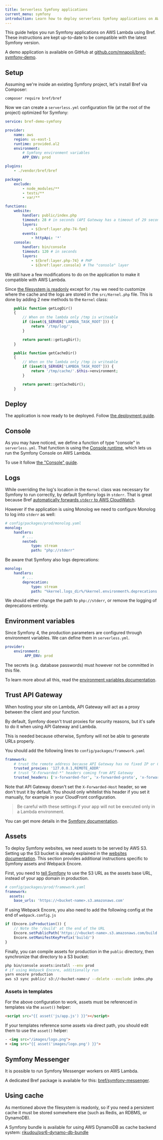 ```yaml
---
title: Serverless Symfony applications
current_menu: symfony
introduction: Learn how to deploy serverless Symfony applications on AWS Lambda using Bref.
---
```


This guide helps you run Symfony applications on AWS Lambda using Bref. These instructions are kept up-to-date to be compatible with the latest Symfony version.

A demo application is available on GitHub at [github.com/mnapoli/bref-symfony-demo](https://github.com/mnapoli/bref-symfony-demo).

## Setup

Assuming we're inside an existing Symfony project, let's install Bref via Composer:

```
composer require bref/bref
```

Now we can create a `serverless.yml` configuration file (at the root of the project) optimized for Symfony:

```yaml
service: bref-demo-symfony

provider:
    name: aws
    region: us-east-1
    runtime: provided.al2
    environment:
        # Symfony environment variables
        APP_ENV: prod

plugins:
    - ./vendor/bref/bref

package:
    exclude:
        - node_modules/**
        - tests/**
        - var/**

functions:
    website:
        handler: public/index.php
        timeout: 28 # in seconds (API Gateway has a timeout of 29 seconds)
        layers:
            - ${bref:layer.php-74-fpm}
        events:
            - httpApi: '*'
    console:
        handler: bin/console
        timeout: 120 # in seconds
        layers:
            - ${bref:layer.php-74} # PHP
            - ${bref:layer.console} # The "console" layer
```

We still have a few modifications to do on the application to make it compatible with AWS Lambda.

Since [the filesystem is readonly](/docs/environment/storage.md) except for `/tmp` we need to customize where the cache and the logs are stored in the `src/Kernel.php` file. This is done by adding 2 new methods to the `Kernel` class:

```php
    public function getLogDir()
    {
        // When on the lambda only /tmp is writeable
        if (isset($_SERVER['LAMBDA_TASK_ROOT'])) {
            return '/tmp/log/';
        }

        return parent::getLogDir();
    }

    public function getCacheDir()
    {
        // When on the lambda only /tmp is writeable
        if (isset($_SERVER['LAMBDA_TASK_ROOT'])) {
            return '/tmp/cache/'.$this->environment;
        }

        return parent::getCacheDir();
    }
```

## Deploy

The application is now ready to be deployed. Follow [the deployment guide](/docs/deploy.md).

## Console

As you may have noticed, we define a function of type "console" in `serverless.yml`. That function is using the [Console runtime](/docs/runtimes/console.md), which lets us run the Symfony Console on AWS Lambda.

To use it follow [the "Console" guide](/docs/runtimes/console.md).

## Logs

While overriding the log's location in the `Kernel` class was necessary for Symfony to run correctly, by default Symfony logs in `stderr`. That is great because Bref [automatically forwards `stderr` to AWS CloudWatch](/docs/environment/logs.md).

However if the application is using Monolog we need to configure Monolog to log into `stderr` as well:

```yaml
# config/packages/prod/monolog.yaml
monolog:
    handlers:
        # ...
        nested:
            type: stream
            path: "php://stderr"
```

Be aware that Symfony also logs deprecations:

```yaml
monolog:
    handlers:
        # ...
        deprecation:
            type: stream
            path: "%kernel.logs_dir%/%kernel.environment%.deprecations.log"
```

We should either change the path to `php://stderr`, or remove the logging of deprecations entirely.

## Environment variables

Since Symfony 4, the production parameters are configured through environment variables. We can define them in `serverless.yml`.

```yaml
provider:
    environment:
         APP_ENV: prod
```

The secrets (e.g. database passwords) must however not be committed in this file.

To learn more about all this, read the [environment variables documentation](/docs/environment/variables.md).

## Trust API Gateway

When hosting your site on Lambda, API Gateway will act as a proxy between the client and your function. 

By default, Symfony doesn't trust proxies for security reasons, but it's safe to do it when using API Gateway and
Lambda. 

This is needed because otherwise, Symfony will not be able to generate URLs properly.

You should add the following lines to `config/packages/framework.yaml`

```yaml
framework:
    # trust the remote address because API Gateway has no fixed IP or CIDR range that we can target
    trusted_proxies: '127.0.0.1,REMOTE_ADDR'
    # trust "X-Forwarded-*" headers coming from API Gateway
    trusted_headers: ['x-forwarded-for', 'x-forwarded-proto', 'x-forwarded-port']
```

Note that API Gateway doesn't set the `X-Forwarded-Host` header, so we don't trust it by default. 
You should only whitelist this header if you set it manually, for example in your CloudFront configuration.

> Be careful with these settings if your app will not be executed only in a Lambda environment.
 
You can get more details in the [Symfony documentation](https://symfony.com/doc/current/deployment/proxies.html).

## Assets

To deploy Symfony websites, we need assets to be served by AWS S3. Setting up the S3 bucket is already explained in the [websites documentation](../websites.md#hosting-static-files-with-s3). This section provides additional instructions specific to Symfony assets and Webpack Encore.

First, you need to [tell Symfony](https://symfony.com/doc/current/reference/configuration/framework.html#base-urls) to use the S3 URL as the assets base URL, instead of your app domain in production.

```yaml
# config/packages/prod/framework.yaml
framework:
  assets:
    base_urls: 'https://<bucket-name>.s3.amazonaws.com'
```

If using Webpack Encore, you also need to add the following config at the end of `webpack.config.js`

```js
if (Encore.isProduction()) {
    // Note the '/build' at the end of the URL
    Encore.setPublicPath('https://<bucket-name>.s3.amazonaws.com/build');
    Encore.setManifestKeyPrefix('build/')
}
```

Finally, you can compile assets for production in the `public` directory, then synchronize that directory to a S3 bucket:

```bash
php bin/console assets:install --env prod
# if using Webpack Encore, additionally run
yarn encore production
aws s3 sync public/ s3://<bucket-name>/ --delete --exclude index.php
```

### Assets in templates

For the above configuration to work, assets must be referenced in templates via the `asset()` helper:

```html
<script src="{{ asset('js/app.js') }}"></script>
```

If your templates reference some assets via direct path, you should edit them to use the `asset()` helper:

```html
- <img src="/images/logo.png">
+ <img src="{{ asset('images/logo.png') }}">
```

## Symfony Messenger

It is possible to run Symfony Messenger workers on AWS Lambda.

A dedicated Bref package is available for this: [bref/symfony-messenger](https://github.com/brefphp/symfony-messenger).

## Using cache

As mentioned above the filesystem is readonly, so if you need a persistent cache it must be stored somewhere else (such as Redis, an RDBMS, or DynamoDB).

A Symfony bundle is available for using AWS DynamoDB as cache backend system: [rikudou/psr6-dynamo-db-bundle](https://github.com/RikudouSage/DynamoDbCachePsr6Bundle)

